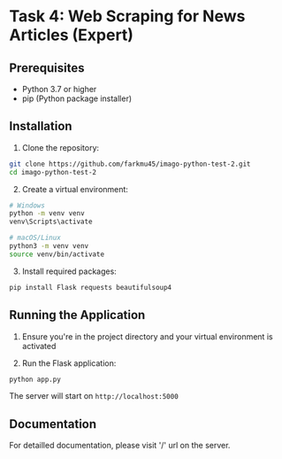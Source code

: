 # Task 4: Web Scraping for News Articles (Expert)

## Prerequisites

- Python 3.7 or higher
- pip (Python package installer)

## Installation

1. Clone the repository:
```bash
git clone https://github.com/farkmu45/imago-python-test-2.git
cd imago-python-test-2
```

2. Create a virtual environment:
```bash
# Windows
python -m venv venv
venv\Scripts\activate

# macOS/Linux
python3 -m venv venv
source venv/bin/activate
```

3. Install required packages:
```bash
pip install Flask requests beautifulsoup4
```

## Running the Application

1. Ensure you're in the project directory and your virtual environment is activated

2. Run the Flask application:
```bash
python app.py
```

The server will start on `http://localhost:5000`

## Documentation
For detailled documentation, please visit '/' url on the server.